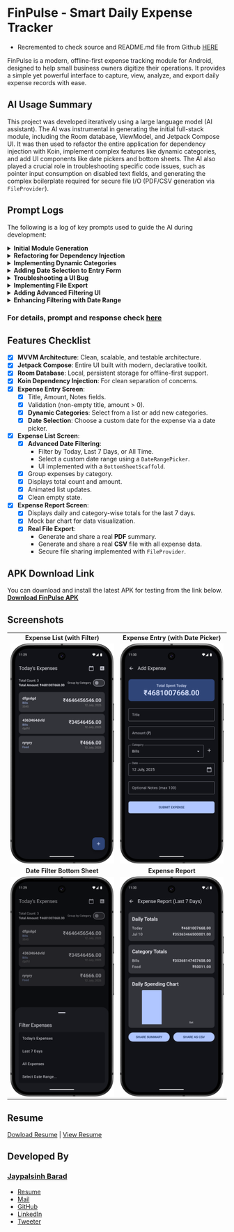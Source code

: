 # FinPulse - Smart Daily Expense Tracker

- Recremented to check source and README.md file from Github [HERE](https://github.com/Jdbarad/FinPulse/blob/main/README.md)

FinPulse is a modern, offline-first expense tracking module for Android, designed to help small business owners digitize their operations. It provides a simple yet powerful interface to capture, view, analyze, and export daily expense records with ease.

## AI Usage Summary

This project was developed iteratively using a large language model (AI assistant). The AI was instrumental in generating the initial full-stack module, including the Room database, ViewModel, and Jetpack Compose UI. It was then used to refactor the entire application for dependency injection with Koin, implement complex features like dynamic categories, and add UI components like date pickers and bottom sheets. The AI also played a crucial role in troubleshooting specific code issues, such as pointer input consumption on disabled text fields, and generating the complex boilerplate required for secure file I/O (PDF/CSV generation via `FileProvider`).

## Prompt Logs

The following is a log of key prompts used to guide the AI during development:

<details>
<summary><strong>Initial Module Generation</strong></summary>

```
Build a Full-featured “Smart Daily Expense Tracker” Module for Small Business Owners
...
Required Screens & Flows: Expense Entry Screen, Expense List Screen, Expense Report Screen
...
State Management & Data Layer: ViewModel + StateFlow (or LiveData), In-memory repository or Room (optional)
...
Bonus Challenges: Theme switcher, Persist data locally (Room), Animation on add, Validation, etc.
```
</details>

<details>
<summary><strong>Refactoring for Dependency Injection</strong></summary>

```
use koin
```
</details>

<details>
<summary><strong>Implementing Dynamic Categories</strong></summary>

```
make it category dynamically, only required changes not whole code
```
</details>

<details>
<summary><strong>Adding Date Selection to Entry Form</strong></summary>

```
in explence entry add date option
```
</details>

<details>
<summary><strong>Troubleshooting a UI Bug</strong></summary>

```
OutlinedTextField(
    value = formatDate(selectedDateMillis),
    readOnly = true,
    modifier = Modifier.clickable { showDatePicker = true }
)

click not working
```
</details>

<details>
<summary><strong>Implementing File Export</strong></summary>

```
replace with pdf and csv file genrate
```
</details>

<details>
<summary><strong>Adding Advanced Filtering UI</strong></summary>

```
in [ExpenseListScreen] replace with bottom sheet scaffle for change date
```
</details>

<details>
<summary><strong>Enhancing Filtering with Date Range</strong></summary>

```
DateFilterType add type for select date in range
```
</details>

### For details, prompt and response check [here](PROMPT.md)

## Features Checklist

- [x] **MVVM Architecture**: Clean, scalable, and testable architecture.
- [x] **Jetpack Compose**: Entire UI built with modern, declarative toolkit.
- [x] **Room Database**: Local, persistent storage for offline-first support.
- [x] **Koin Dependency Injection**: For clean separation of concerns.
- [x] **Expense Entry Screen**:
    - [x] Title, Amount, Notes fields.
    - [x] Validation (non-empty title, amount > 0).
    - [x] **Dynamic Categories**: Select from a list or add new categories.
    - [x] **Date Selection**: Choose a custom date for the expense via a date picker.
- [x] **Expense List Screen**:
    - [x] **Advanced Date Filtering**:
        - Filter by Today, Last 7 Days, or All Time.
        - Select a custom date range using a `DateRangePicker`.
        - UI implemented with a `BottomSheetScaffold`.
    - [x] Group expenses by category.
    - [x] Displays total count and amount.
    - [x] Animated list updates.
    - [x] Clean empty state.
- [x] **Expense Report Screen**:
    - [x] Displays daily and category-wise totals for the last 7 days.
    - [x] Mock bar chart for data visualization.
    - [x] **Real File Export**:
        - Generate and share a real **PDF** summary.
        - Generate and share a real **CSV** file with all expense data.
        - Secure file sharing implemented with `FileProvider`.

## APK Download Link
You can download and install the latest APK for testing from the link below.
**[Download FinPulse APK](https://raw.githubusercontent.com/Jdbarad/FinPulse/refs/heads/main/FinPulse-release.apk)**

## Screenshots

<table>
  <tr>
    <td align="center"><strong>Expense List (with Filter)</strong></td>
    <td align="center"><strong>Expense Entry (with Date Picker)</strong></td>
  </tr>
  <tr>
    <td><img src="screenshot/listing.png" alt="Expense List Screen" width="250"/></td>
    <td><img src="screenshot/add.png" alt="Expense Entry Screen" width="250"/></td>
  </tr>
  <tr>
    <td align="center"><strong>Date Filter Bottom Sheet</strong></td>
    <td align="center"><strong>Expense Report</strong></td>
  </tr>
  <tr>
    <td><img src="screenshot/filter.png" alt="Bottom Sheet for Date Filtering" width="250"/></td>
    <td><img src="screenshot/report.png" alt="Expense Report Screen" width="250"/></td>
  </tr>
</table>


## Resume
[Dowload Resume](https://raw.githubusercontent.com/Jdbarad/FinPulse/refs/heads/main/JaypalsinhBarad-Resume.pdf) | [View Resume](JaypalsinhBarad-Resume.pdf)

## Developed By
### [Jaypalsinh Barad](https://jdbarad.github.io/)
- <a href="https://drive.google.com/file/d/1JiBkVyoKgNYk8Ip6yn4kK7rIUMdSvoAu/view">Resume</a>
- <a href="mailto:jdbarad1010@gmail.com">Mail</a>
- <a href="https://www.github.com/Jdbarad">GitHub</a>
- <a href="https://www.linkedin.com/in/jdbarad">LinkedIn</a>
- <a href="https://twitter.com/jdbarad1010">Tweeter</a>
